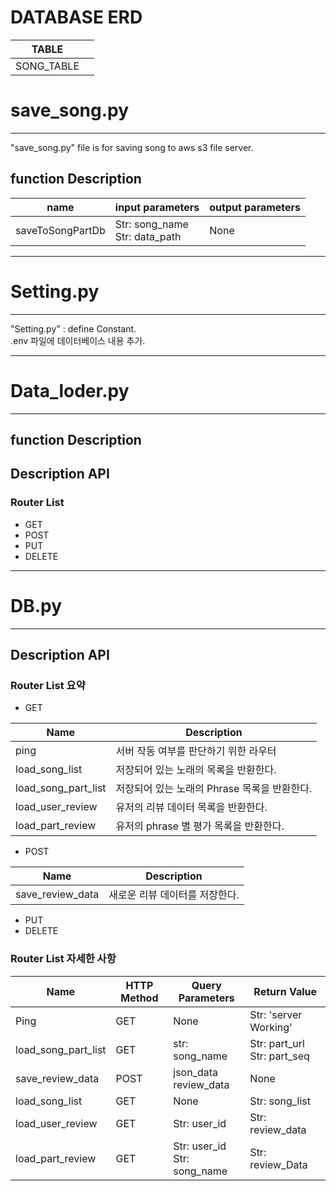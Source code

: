 # DATABASE ERD

| TABLE      ||
|------------|----|
| SONG_TABLE ||

# save_song.py 
<hr>

"save_song.py" file is for saving song to aws s3 file server.

## function Description


| name             | input parameters                  | output parameters |
|------------------|-----------------------------------|-------------------|
| saveToSongPartDb | Str: song_name<br/>Str: data_path | None              |

<hr>

# Setting.py 
<hr>
"Setting.py" : define Constant. <br>
.env 파일에 데이터베이스 내용 추가.

<hr>

# Data_loder.py 
<hr>

## function Description



## Description API


### Router List
- GET
- POST
- PUT
- DELETE





<hr>

# DB.py ###############################
<hr>

## Description API

### Router List 요약
- GET
 
| Name                | Description                  |
|---------------------|------------------------------|
| ping                | 서버 작동 여부를 판단하기 위한 라우터        |
| load_song_list      | 저장되어 있는 노래의 목록을 반환한다.        |
| load_song_part_list | 저장되어 있는 노래의 Phrase 목록을 반환한다. |
|load_user_review| 유저의 리뷰 데이터 목록을 반환한다.         |
|load_part_review|유저의 phrase 별 평가 목록을 반환한다.|


- POST

| Name                | Description                  |
|---------------------|------------------------------|
|save_review_data|새로운 리뷰 데이터를 저장한다.|

- PUT
- DELETE


### Router List 자세한 사항
| Name                | HTTP Method | Query Parameters                | Return Value                    |
|---------------------|-------------|---------------------------------|---------------------------------|
| Ping                | GET         | None                            | Str: 'server Working'           |
| load_song_part_list | GET         | str: song_name                  | Str: part_url<br/>Str: part_seq |
| save_review_data    | POST        | json_data<br/>review_data       | None                            |
| load_song_list      | GET         | None                            | Str: song_list                  |
| load_user_review    | GET         | Str: user_id                    | Str: review_data                |
| load_part_review    | GET         | Str: user_id<br/>Str: song_name | Str: review_Data                |

